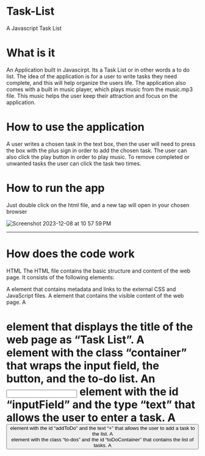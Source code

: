# Task-List
A Javascript Task List

# What is it
An Application built in Javascirpt. Its a Task List or in other words a to do list. 
The idea of the application is for a user to write tasks they need complete, and this will help organize the users life.
The application also comes with a built in music player, which plays music from the music.mp3 file. This music helps the user 
keep their attraction and focus on the application.

# How to use the application
A user writes a chosen task in the text box, then the user will need to press the box with the plus sign in order to add 
the chosen task. The user can also click the play button in order to play music. To remove completed or unwanted tasks the user
can click the task two times.

# How to run the app
Just double click on the html file, and a new tap will open in your chosen browser


![Screenshot 2023-12-08 at 10 57 59 PM](https://github.com/had2020/Task-List/assets/59424667/528ff575-0b17-4875-adb4-1f61bbf76924)


-----------------------------------------------------------
# How does the code work 

HTML
The HTML file contains the basic structure and content of the web page. It consists of the following elements:

A <head> element that contains metadata and links to the external CSS and JavaScript files.
A <body> element that contains the visible content of the web page.
A <h1> element that displays the title of the web page as “Task List”.
A <div> element with the class “container” that wraps the input field, the button, and the to-do list.
An <input> element with the id “inputField” and the type “text” that allows the user to enter a task.
A <button> element with the id “addToDo” and the text “+” that allows the user to add a task to the list.
A <div> element with the class “to-dos” and the id “toDoContainer” that contains the list of tasks.
A <script> element that links to the external JavaScript file that contains the logic of the application.
An <audio> element with the controls and autoplay attributes that plays a music file in the background. It has a <source> element that specifies the path and the type of the music file, and a fallback text for browsers that do not support the audio element.

---------------------------------------------------------------

CSS
The CSS file contains the styles of the web page. It consists of the following rules:

A rule that applies to the html and body elements and sets their width to 70% of the viewport width, centers them horizontally, uses a different font family, and sets the background color to a light gray.
A rule that applies to the element with the class “container” and sets its width to 70% of its parent element’s width.
A rule that applies to the element with the id “inputField” and sets its width to 60% of its parent element’s width, its height to 20% of its parent element’s height, removes the default border and outline, adds a custom border of 4 pixels solid red, sets the font size to 16 pixels, and aligns it vertically with the middle of its parent element.
A rule that applies to the element with the id “addToDo” and sets its height and width to 20% of its parent element’s height, adds a custom border of 4 pixels solid red, sets the font size to 18 pixels, and aligns it vertically with the middle of its parent element.
A rule that applies to the elements with the class “paragraph-styling” and removes the default margin, changes the cursor to a pointer, and sets the font size to 14 pixels.
A rule that applies to the element with the class “to-dos” and adds some margin on top of the element to create some space.
JavaScript
The JavaScript file contains the logic of the application. It consists of the following steps:

Get the elements by their ids and store them in variables: addToDoButton, toDoContainer, and inputField.
Add an event listener to the button that triggers a function when clicked. The function does the following:
Create a paragraph element and store it in a variable: paragraph.
Add the class “paragraph-styling” to the paragraph element.
Set the inner text of the paragraph element to the value of the input field.
Append the paragraph element to the to-do container element.
Clear the value of the input field.
Add an event listener to the paragraph element that triggers a function when clicked. The function does the following:
Add a line-through style to the paragraph element.
Add an event listener to the paragraph element that triggers a function when double-clicked. The function does the following:
Remove the paragraph element from the to-do container element.

-------------------------------------------------------------

https://github.com/had2020/Task-List/assets/59424667/ff9f6f16-d7c0-4d49-82fb-eb087b1f22e8

-------------------------------------------------------------
Have a Wonderful Day!
